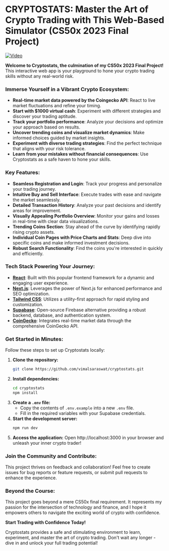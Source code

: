 # CRYPTOSTATS: Master the Art of Crypto Trading with This Web-Based Simulator (CS50x 2023 Final Project)

[![Video](https://img.youtube.com/vi/5mUimHa_A_w/maxresdefault.jpg)](https://www.youtube.com/watch?v=5mUimHa_A_w)

**Welcome to Cryptostats, the culmination of my CS50x 2023 Final Project!** This interactive web app is your playground to hone your crypto trading skills without any real-world risk.

### Immerse Yourself in a Vibrant Crypto Ecosystem:

- **Real-time market data powered by the Coingecko API**: React to live market fluctuations and refine your timing.
- **Start with $1000 virtual cash**: Experiment with different strategies and discover your trading aptitude.
- **Track your portfolio performance**: Analyze your decisions and optimize your approach based on results.
- **Uncover trending coins and visualize market dynamics**: Make informed choices guided by market insights.
- **Experiment with diverse trading strategies**: Find the perfect technique that aligns with your risk tolerance.
- **Learn from your mistakes without financial consequences**: Use Cryptostats as a safe haven to hone your skills.

### Key Features:

- **Seamless Registration and Login**: Track your progress and personalize your trading journey.
- **Intuitive Buy and Sell Interface**: Execute trades with ease and navigate the market seamlessly.
- **Detailed Transaction History**: Analyze your past decisions and identify areas for improvement.
- **Visually Appealing Portfolio Overview**: Monitor your gains and losses in real-time with clear data visualizations.
- **Trending Coins Section**: Stay ahead of the curve by identifying rapidly rising crypto assets.
- **Individual Coin Pages with Price Charts and Stats**: Deep dive into specific coins and make informed investment decisions.
- **Robust Search Functionality**: Find the coins you're interested in quickly and efficiently.

### Tech Stack Powering Your Journey:

- [**React**](https://reactjs.org/): Built with this popular frontend framework for a dynamic and engaging user experience.
- [**Next.js**](https://nextjs.org/): Leverages the power of Next.js for enhanced performance and SEO optimization.
- [**Tailwind CSS**](https://tailwindcss.com/): Utilizes a utility-first approach for rapid styling and customization.
- [**Supabase**](https://supabase.com/): Open-source Firebase alternative providing a robust backend, database, and authentication system.
- [**CoinGecko**](https://www.coingecko.com/api/documentation): Integrates real-time market data through the comprehensive CoinGecko API.

### Get Started in Minutes:

Follow these steps to set up Cryptostats locally:

1. **Clone the repository:**
   ```bash
   git clone https://github.com/vimalsaraswat/cryptostats.git
   ```
2. **Install dependencies:**
   ```bash
   cd cryptostats
   npm install
   ```
3. **Create a `.env` file:**
   - Copy the contents of `.env.example` into a new `.env` file.
   - Fill in the required variables with your Supabase credentials.
4. **Start the development server:**
   ```bash
   npm run dev
   ```
5. **Access the application:**
   Open http://localhost:3000 in your browser and unleash your inner crypto trader!

### Join the Community and Contribute:

This project thrives on feedback and collaboration! Feel free to create issues for bug reports or feature requests, or submit pull requests to enhance the experience.

### Beyond the Course:

This project goes beyond a mere CS50x final requirement. It represents my passion for the intersection of technology and finance, and I hope it empowers others to navigate the exciting world of crypto with confidence.

**Start Trading with Confidence Today!**

Cryptostats provides a safe and stimulating environment to learn, experiment, and master the art of crypto trading. Don't wait any longer - dive in and unlock your full trading potential!
